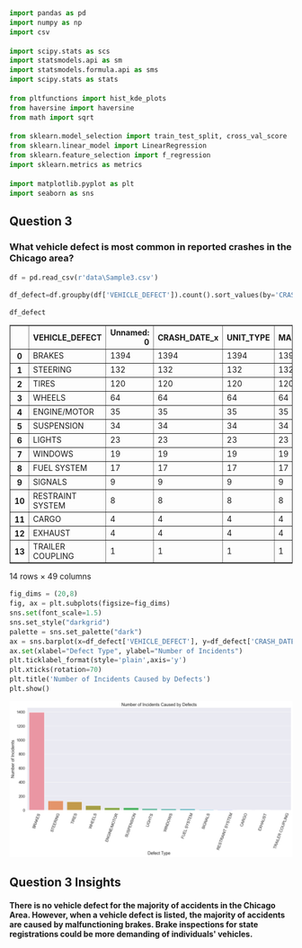 ```python
import pandas as pd
import numpy as np 
import csv

import scipy.stats as scs
import statsmodels.api as sm
import statsmodels.formula.api as sms
import scipy.stats as stats

from pltfunctions import hist_kde_plots
from haversine import haversine
from math import sqrt

from sklearn.model_selection import train_test_split, cross_val_score
from sklearn.linear_model import LinearRegression
from sklearn.feature_selection import f_regression
import sklearn.metrics as metrics

import matplotlib.pyplot as plt
import seaborn as sns
```

## Question 3

### What vehicle defect is most common in reported crashes in the Chicago area?


```python
df = pd.read_csv(r'data\Sample3.csv')
```


```python
df_defect=df.groupby(df['VEHICLE_DEFECT']).count().sort_values(by='CRASH_DATE_x', ascending=False).drop(index='NONE').reset_index()
```


```python
df_defect
```




<div>
<style scoped>
    .dataframe tbody tr th:only-of-type {
        vertical-align: middle;
    }

    .dataframe tbody tr th {
        vertical-align: top;
    }

    .dataframe thead th {
        text-align: right;
    }
</style>
<table border="1" class="dataframe">
  <thead>
    <tr style="text-align: right;">
      <th></th>
      <th>VEHICLE_DEFECT</th>
      <th>Unnamed: 0</th>
      <th>CRASH_DATE_x</th>
      <th>UNIT_TYPE</th>
      <th>MAKE</th>
      <th>MODEL</th>
      <th>VEHICLE_TYPE</th>
      <th>VEHICLE_USE</th>
      <th>MANEUVER</th>
      <th>OCCUPANT_CNT</th>
      <th>...</th>
      <th>LATITUDE</th>
      <th>LONGITUDE</th>
      <th>PERSON_ID</th>
      <th>PERSON_TYPE</th>
      <th>CRASH_DATE</th>
      <th>SEX</th>
      <th>SAFETY_EQUIPMENT</th>
      <th>AIRBAG_DEPLOYED</th>
      <th>EJECTION</th>
      <th>INJURY_CLASSIFICATION</th>
    </tr>
  </thead>
  <tbody>
    <tr>
      <th>0</th>
      <td>BRAKES</td>
      <td>1394</td>
      <td>1394</td>
      <td>1394</td>
      <td>1394</td>
      <td>1394</td>
      <td>1394</td>
      <td>1394</td>
      <td>1394</td>
      <td>1394</td>
      <td>...</td>
      <td>1394</td>
      <td>1394</td>
      <td>1394</td>
      <td>1394</td>
      <td>1394</td>
      <td>1394</td>
      <td>1394</td>
      <td>1394</td>
      <td>1394</td>
      <td>1394</td>
    </tr>
    <tr>
      <th>1</th>
      <td>STEERING</td>
      <td>132</td>
      <td>132</td>
      <td>132</td>
      <td>132</td>
      <td>132</td>
      <td>132</td>
      <td>132</td>
      <td>132</td>
      <td>132</td>
      <td>...</td>
      <td>132</td>
      <td>132</td>
      <td>132</td>
      <td>132</td>
      <td>132</td>
      <td>132</td>
      <td>132</td>
      <td>132</td>
      <td>132</td>
      <td>132</td>
    </tr>
    <tr>
      <th>2</th>
      <td>TIRES</td>
      <td>120</td>
      <td>120</td>
      <td>120</td>
      <td>120</td>
      <td>120</td>
      <td>120</td>
      <td>120</td>
      <td>120</td>
      <td>120</td>
      <td>...</td>
      <td>120</td>
      <td>120</td>
      <td>120</td>
      <td>120</td>
      <td>120</td>
      <td>120</td>
      <td>120</td>
      <td>120</td>
      <td>120</td>
      <td>120</td>
    </tr>
    <tr>
      <th>3</th>
      <td>WHEELS</td>
      <td>64</td>
      <td>64</td>
      <td>64</td>
      <td>64</td>
      <td>64</td>
      <td>64</td>
      <td>64</td>
      <td>64</td>
      <td>64</td>
      <td>...</td>
      <td>64</td>
      <td>64</td>
      <td>64</td>
      <td>64</td>
      <td>64</td>
      <td>64</td>
      <td>64</td>
      <td>64</td>
      <td>64</td>
      <td>64</td>
    </tr>
    <tr>
      <th>4</th>
      <td>ENGINE/MOTOR</td>
      <td>35</td>
      <td>35</td>
      <td>35</td>
      <td>35</td>
      <td>35</td>
      <td>35</td>
      <td>35</td>
      <td>35</td>
      <td>35</td>
      <td>...</td>
      <td>35</td>
      <td>35</td>
      <td>35</td>
      <td>35</td>
      <td>35</td>
      <td>35</td>
      <td>35</td>
      <td>35</td>
      <td>35</td>
      <td>35</td>
    </tr>
    <tr>
      <th>5</th>
      <td>SUSPENSION</td>
      <td>34</td>
      <td>34</td>
      <td>34</td>
      <td>34</td>
      <td>34</td>
      <td>34</td>
      <td>34</td>
      <td>34</td>
      <td>34</td>
      <td>...</td>
      <td>34</td>
      <td>34</td>
      <td>34</td>
      <td>34</td>
      <td>34</td>
      <td>34</td>
      <td>34</td>
      <td>34</td>
      <td>34</td>
      <td>34</td>
    </tr>
    <tr>
      <th>6</th>
      <td>LIGHTS</td>
      <td>23</td>
      <td>23</td>
      <td>23</td>
      <td>23</td>
      <td>23</td>
      <td>23</td>
      <td>23</td>
      <td>23</td>
      <td>23</td>
      <td>...</td>
      <td>23</td>
      <td>23</td>
      <td>23</td>
      <td>23</td>
      <td>23</td>
      <td>23</td>
      <td>23</td>
      <td>23</td>
      <td>23</td>
      <td>23</td>
    </tr>
    <tr>
      <th>7</th>
      <td>WINDOWS</td>
      <td>19</td>
      <td>19</td>
      <td>19</td>
      <td>19</td>
      <td>19</td>
      <td>19</td>
      <td>19</td>
      <td>19</td>
      <td>19</td>
      <td>...</td>
      <td>19</td>
      <td>19</td>
      <td>19</td>
      <td>19</td>
      <td>19</td>
      <td>19</td>
      <td>19</td>
      <td>19</td>
      <td>19</td>
      <td>19</td>
    </tr>
    <tr>
      <th>8</th>
      <td>FUEL SYSTEM</td>
      <td>17</td>
      <td>17</td>
      <td>17</td>
      <td>17</td>
      <td>17</td>
      <td>17</td>
      <td>17</td>
      <td>17</td>
      <td>17</td>
      <td>...</td>
      <td>17</td>
      <td>17</td>
      <td>17</td>
      <td>17</td>
      <td>17</td>
      <td>17</td>
      <td>17</td>
      <td>17</td>
      <td>17</td>
      <td>17</td>
    </tr>
    <tr>
      <th>9</th>
      <td>SIGNALS</td>
      <td>9</td>
      <td>9</td>
      <td>9</td>
      <td>9</td>
      <td>9</td>
      <td>9</td>
      <td>9</td>
      <td>9</td>
      <td>9</td>
      <td>...</td>
      <td>9</td>
      <td>9</td>
      <td>9</td>
      <td>9</td>
      <td>9</td>
      <td>9</td>
      <td>9</td>
      <td>9</td>
      <td>9</td>
      <td>9</td>
    </tr>
    <tr>
      <th>10</th>
      <td>RESTRAINT SYSTEM</td>
      <td>8</td>
      <td>8</td>
      <td>8</td>
      <td>8</td>
      <td>8</td>
      <td>8</td>
      <td>8</td>
      <td>8</td>
      <td>8</td>
      <td>...</td>
      <td>8</td>
      <td>8</td>
      <td>8</td>
      <td>8</td>
      <td>8</td>
      <td>8</td>
      <td>8</td>
      <td>8</td>
      <td>8</td>
      <td>8</td>
    </tr>
    <tr>
      <th>11</th>
      <td>CARGO</td>
      <td>4</td>
      <td>4</td>
      <td>4</td>
      <td>4</td>
      <td>4</td>
      <td>4</td>
      <td>4</td>
      <td>4</td>
      <td>4</td>
      <td>...</td>
      <td>4</td>
      <td>4</td>
      <td>4</td>
      <td>4</td>
      <td>4</td>
      <td>4</td>
      <td>4</td>
      <td>4</td>
      <td>4</td>
      <td>4</td>
    </tr>
    <tr>
      <th>12</th>
      <td>EXHAUST</td>
      <td>4</td>
      <td>4</td>
      <td>4</td>
      <td>4</td>
      <td>4</td>
      <td>4</td>
      <td>4</td>
      <td>4</td>
      <td>4</td>
      <td>...</td>
      <td>4</td>
      <td>4</td>
      <td>4</td>
      <td>4</td>
      <td>4</td>
      <td>4</td>
      <td>4</td>
      <td>4</td>
      <td>4</td>
      <td>4</td>
    </tr>
    <tr>
      <th>13</th>
      <td>TRAILER COUPLING</td>
      <td>1</td>
      <td>1</td>
      <td>1</td>
      <td>1</td>
      <td>1</td>
      <td>1</td>
      <td>1</td>
      <td>1</td>
      <td>1</td>
      <td>...</td>
      <td>1</td>
      <td>1</td>
      <td>1</td>
      <td>1</td>
      <td>1</td>
      <td>1</td>
      <td>1</td>
      <td>1</td>
      <td>1</td>
      <td>1</td>
    </tr>
  </tbody>
</table>
<p>14 rows × 49 columns</p>
</div>




```python
fig_dims = (20,8)
fig, ax = plt.subplots(figsize=fig_dims)
sns.set(font_scale=1.5)
sns.set_style("darkgrid")
palette = sns.set_palette("dark")
ax = sns.barplot(x=df_defect['VEHICLE_DEFECT'], y=df_defect['CRASH_DATE_x'])
ax.set(xlabel="Defect Type", ylabel="Number of Incidents")
plt.ticklabel_format(style='plain',axis='y')
plt.xticks(rotation=70)
plt.title('Number of Incidents Caused by Defects')
plt.show()
```


    
![png](Question3_files/Question3_5_0.png)
    


## Question 3 Insights
#### There is no vehicle defect for the majority of accidents in the Chicago Area. However, when a vehicle defect is listed, the majority of accidents are caused by malfunctioning brakes. Brake inspections for state registrations could be more demanding of individuals' vehicles.



```python

```


```python

```


```python

```
